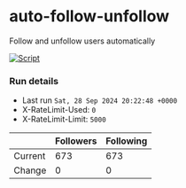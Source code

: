 # auto-follow-unfollow
Follow and unfollow users automatically

[![Script](https://github.com/fbiego/auto-follow-unfollow/actions/workflows/main.yml/badge.svg)](https://github.com/fbiego/auto-follow-unfollow/actions/workflows/main.yml)
### Run details
- Last run `Sat, 28 Sep 2024 20:22:48 +0000`
- X-RateLimit-Used: `0`
- X-RateLimit-Limit: `5000`

|  | Followers | Following |
| - | --------- | --------- |
| Current | 673 | 673 |
| Change | 0 | 0|
